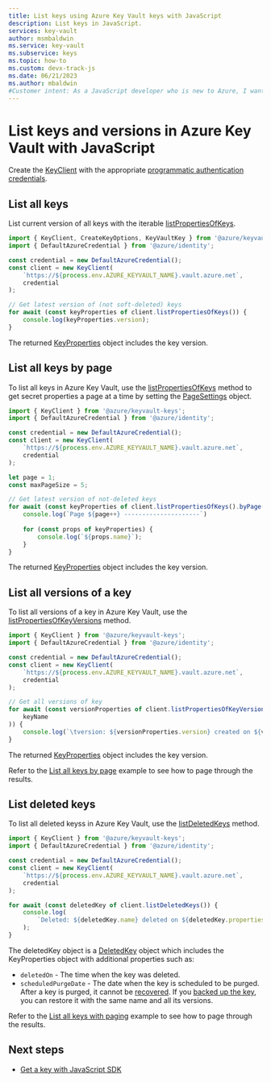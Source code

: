 ```yaml
---
title: List keys using Azure Key Vault keys with JavaScript
description: List keys in JavaScript. 
services: key-vault
author: msmbaldwin
ms.service: key-vault
ms.subservice: keys
ms.topic: how-to
ms.custom: devx-track-js
ms.date: 06/21/2023
ms.author: mbaldwin
#Customer intent: As a JavaScript developer who is new to Azure, I want to list keys to the Key Vault with the SDK.
---
```


# List keys and versions in Azure Key Vault with JavaScript

Create the [KeyClient](/javascript/api/@azure/keyvault-keys/keyclient) with the appropriate [programmatic authentication credentials](javascript-developer-guide-get-started.md#authorize-access-and-connect-to-key-vault).

## List all keys

List current version of all keys with the iterable [listPropertiesOfKeys](/javascript/api/@azure/keyvault-keys/keyclient#@azure-keyvault-keys-keyclient-listpropertiesofkeys). 

```javascript
import { KeyClient, CreateKeyOptions, KeyVaultKey } from '@azure/keyvault-keys';
import { DefaultAzureCredential } from '@azure/identity';

const credential = new DefaultAzureCredential();
const client = new KeyClient(
    `https://${process.env.AZURE_KEYVAULT_NAME}.vault.azure.net`,
    credential
);

// Get latest version of (not soft-deleted) keys 
for await (const keyProperties of client.listPropertiesOfKeys()) {
    console.log(keyProperties.version);
}
```

The returned [KeyProperties](/javascript/api/@azure/keyvault-keys/keyproperties) object includes the key version. 

## List all keys by page

To list all keys in Azure Key Vault, use the [listPropertiesOfKeys](/javascript/api/@azure/keyvault-keys/keyclient#@azure-keyvault-keys-keyclient-listpropertiesofkeys) method to get secret properties a page at a time by setting the [PageSettings](/javascript/api/@azure/core-paging/pagesettings) object.

```javascript
import { KeyClient } from '@azure/keyvault-keys';
import { DefaultAzureCredential } from '@azure/identity';

const credential = new DefaultAzureCredential();
const client = new KeyClient(
    `https://${process.env.AZURE_KEYVAULT_NAME}.vault.azure.net`,
    credential
);

let page = 1;
const maxPageSize = 5;

// Get latest version of not-deleted keys 
for await (const keyProperties of client.listPropertiesOfKeys().byPage({maxPageSize})) {
    console.log(`Page ${page++} ---------------------`)
    
    for (const props of keyProperties) {
        console.log(`${props.name}`);
    }
}
```

The returned [KeyProperties](/javascript/api/@azure/keyvault-keys/keyproperties) object includes the key version. 

## List all versions of a key

To list all versions of a key in Azure Key Vault, use the [listPropertiesOfKeyVersions](/javascript/api/@azure/keyvault-keys/keyclient#@azure-keyvault-keys-keyclient-listpropertiesofkeyversions) method.

```javascript
import { KeyClient } from '@azure/keyvault-keys';
import { DefaultAzureCredential } from '@azure/identity';

const credential = new DefaultAzureCredential();
const client = new KeyClient(
    `https://${process.env.AZURE_KEYVAULT_NAME}.vault.azure.net`,
    credential
);

// Get all versions of key
for await (const versionProperties of client.listPropertiesOfKeyVersions(
    keyName
)) {
    console.log(`\tversion: ${versionProperties.version} created on ${versionProperties.createdOn}`);
}
```

The returned [KeyProperties](/javascript/api/@azure/keyvault-keys/keyproperties) object includes the key version. 

Refer to the [List all keys by page](#list-all-keys-by-page) example to see how to page through the results.

## List deleted keys

To list all deleted keyss in Azure Key Vault, use the [listDeletedKeys](/javascript/api/@azure/keyvault-keys/keyclient#@azure-keyvault-keys-keyclient-listdeletedkeys) method.

```javascript
import { KeyClient } from '@azure/keyvault-keys';
import { DefaultAzureCredential } from '@azure/identity';

const credential = new DefaultAzureCredential();
const client = new KeyClient(
    `https://${process.env.AZURE_KEYVAULT_NAME}.vault.azure.net`,
    credential
);

for await (const deletedKey of client.listDeletedKeys()) {
    console.log(
        `Deleted: ${deletedKey.name} deleted on ${deletedKey.properties.deletedOn}, to be purged on ${deletedKey.properties.scheduledPurgeDate}`
    );
}
```
The deletedKey object is a [DeletedKey](/javascript/api/@azure/keyvault-keys/deletedkey) object which includes the KeyProperties object with additional properties such as: 

* `deletedOn` - The time when the key was deleted.
* `scheduledPurgeDate` - The date when the key is scheduled to be purged. After a key is purged, it cannot be [recovered](/javascript/api/@azure/keyvault-keys/keyclient#@azure-keyvault-keys-keyclient-beginrecoverdeletedkey). If you [backed up the key](javascript-developer-guide-backup-delete-restore-key.md), you can restore it with the same name and all its versions.

Refer to the [List all keys with paging](#list-all-keys-with-paging) example to see how to page through the results.

## Next steps

* [Get a key with JavaScript SDK](javascript-developer-guide-get-key.md)